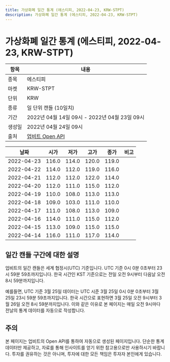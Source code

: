 ```yaml
---
title: 가상화폐 일간 통계 (에스티피, 2022-04-23, KRW-STPT)
description: 가상화폐 일간 통계 (에스티피, 2022-04-23, KRW-STPT)
---
```



가상화폐 일간 통계 (에스티피, 2022-04-23, KRW-STPT)
===

|항목|내용|
|--|--|
|종목|에스티피|
|마켓|KRW-STPT|
|단위|KRW|
|종류|일 단위 캔들 (10일치)|
|기간|2022년 04월 14일 09시 - 2022년 04월 23일 09시|
|생성일|2022년 04월 24일 09시|
|출처|[업비트 Open API](https://docs.upbit.com)|


|날짜|시가|저가|고가|종가|비고|
|--|--|--|--|--|--|
|2022-04-23|116.0|114.0|120.0|119.0|    |
|2022-04-22|114.0|112.0|119.0|116.0|    |
|2022-04-21|112.0|112.0|122.0|114.0|    |
|2022-04-20|112.0|111.0|115.0|112.0|    |
|2022-04-19|110.0|108.0|113.0|113.0|    |
|2022-04-18|109.0|103.0|111.0|110.0|    |
|2022-04-17|111.0|108.0|113.0|109.0|    |
|2022-04-16|114.0|111.0|115.0|112.0|    |
|2022-04-15|113.0|109.0|115.0|115.0|    |
|2022-04-14|116.0|111.0|117.0|114.0|    |


일간 캔들 구간에 대한 설명
---


업비트의 일간 캔들은 세계 협정시(UTC) 기준입니다. 
UTC 기준 0시 0분 0초부터 23시 59분 59초까지입니다. 
한국 시간인 KST 기준으로는 전일 오전 9시부터 다음날 오전 8시 59분까지입니다. 


예를들면, UTC 기준 3월 25일 데이터는 UTC 시준 3월 25일 0시 0분 0초부터 3월 25일 23시 59분 59초까지입니다. 
한국 시간으로 표현하면 3월 25일 오전 9시부터 3월 26일 오전 8시 59분까지입니다. 
이와 같은 이유로 본 페이지는 매일 오전 9시마다 전날의 통계 데이터를 자동으로 작성합니다. 


주의
---


본 페이지는 업비트의 Open API를 통하여 자동으로 생성된 페이지입니다. 
단순한 통계 데이터만 제공하고, 자료를 통해 인사이트를 얻기 위한 참고용으로만 사용하시기 바랍니다. 
투자를 권유하는 것은 아니며, 투자에 대한 모든 책임은 투자자 본인에게 있습니다. 

